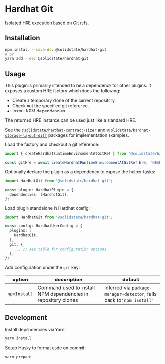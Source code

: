 # Hardhat Git

Isolated HRE execution based on Git refs.

## Installation

```bash
npm install --save-dev @solidstate/hardhat-git
# or
yarn add --dev @solidstate/hardhat-git
```

## Usage

This plugin is primarily intended to be a dependency for other plugins. It exposes a custom HRE factory which does the following:

- Create a temporary clone of the current repository.
- Check out the specified git reference.
- Install NPM dependencies.

The returned HRE instance can be used just like a standard HRE.

<!-- TODO: link to npm website instead of github -->

See the [`@solidstate/hardhat-contract-sizer`](https://github.com/solidstate-network/hardhat-contract-sizer) and [`@solidstate/hardhat-storage-layout-diff`](https://github.com/solidstate-network/hardhat-storage-layout-diff) packages for implementation examples.

Load the factory and checkout a git reference:

```typescript
import { createHardhatRuntimeEnvironmentAtGitRef } from '@solidstate/hardhat-git';

const gitHre = await createHardhatRuntimeEnvironmentAtGitRef(hre, 'HEAD~1');
```

Optionally declare the plugin as a dependency to expose the helper tasks:

```typescript
import HardhatGit from '@solidstate/hardhat-git';

const plugin: HardhatPlugin = {
  dependencies: [HardhatGit],
};
```

Load plugin standalone in Hardhat config:

```typescript
import HardhatGit from '@solidstate/hardhat-git';

const config: HardhatUserConfig = {
  plugins: [
    HardhatGit,
  ],
  git: {
    ... // see table for configuration options
  },
};
```

Add configuration under the `git` key:

| option       | description                                                   | default                                                               |
| ------------ | ------------------------------------------------------------- | --------------------------------------------------------------------- |
| `npmInstall` | Command used to install NPM dependencies in repository clones | inferred via `package-manager-detector`, falls back to`'npm install'` |

## Development

Install dependencies via Yarn:

```bash
yarn install
```

Setup Husky to format code on commit:

```bash
yarn prepare
```
